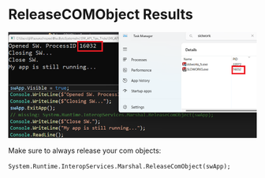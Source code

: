 # ReleaseCOMObject Results

![Results](results.png)

Make sure to always release your com objects: 

`System.Runtime.InteropServices.Marshal.ReleaseComObject(swApp);`
          